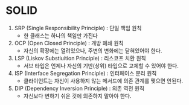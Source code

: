 # SOLID

1. SRP (Single Responsibility Principle) : 단일 책임 원칙
   * 한 클래스는 하나의 책임만 가진다
2. OCP (Open Closed Principle) : 개방 폐쇄 원칙
   * 자신의 확장에는 열려있으나, 주변의 변화에는 닫혀있어야 한다.
3. LSP (Liskov Substiuition Principle) : 리스코프 치환 원칙
   * 서브 타입은 언제나 자신의 기반(상위) 타입으로 교체할 수 있어야 한다.
4. ISP (Interface Segregation Principle) : 인터페이스 분리 원칙
   * 클라이언트는 자신이 사용하지 않는 메서드에 의존 관계를 맺으면 안된다.
5. DIP (Dependency Inversion Principle) : 의존 역전 원칙
   * 자신보다 변하기 쉬운 것에 의존하지 말아야 한다.
